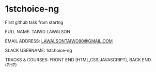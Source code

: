 # 1stchoice-ng
First github task from startng 



FULL NAME: TAIWO LAWALSON

EMAIL ADDRESS: LAWALSONTAIWO90@GMAIL.COM 

SLACK USERNAME: 1stchoice-ng 

TRACKS & COURSES: FRONT END (HTML,CSS,JAVASCRIPT), BACK END (PHP) 
